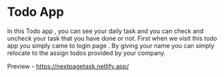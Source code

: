 # Todo App

In this Todo app , you can see your daily task and you can check and uncheck your task that you have done or not. First when we visit this todo app you simply came to login page .
By giving your name you can simply relocate to the assign todos provided by your company.

Preview - https://nextpagetask.netlify.app/
